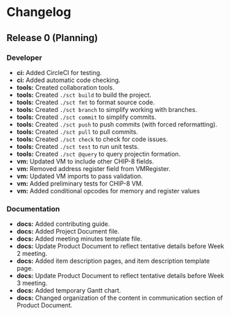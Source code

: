 # Changelog

## Release 0 (Planning)

### Developer

- **ci:** Added CircleCI for testing.
- **ci:** Added automatic code checking.
- **tools:** Created collaboration tools.
- **tools:** Created `./sct build` to build the project.
- **tools:** Created `./sct fmt` to format source code.
- **tools:** Created `./sct branch` to simplify working with branches.
- **tools:** Created `./sct commit` to simplify commits.
- **tools:** Created `./sct push` to push commits (with forced reformatting).
- **tools:** Created `./sct pull` to pull commits.
- **tools:** Created `./sct check` to check for code issues.
- **tools:** Created `./sct test` to run unit tests.
- **tools:** Created `./sct @query` to query projectin formation.
- **vm:** Updated VM to include other CHIP-8 fields.
- **vm:** Removed address register field from VMRegister.
- **vm:** Updated VM imports to pass validation.
- **vm:** Added preliminary tests for CHIP-8 VM.
- **vm:** Added conditional opcodes for memory and register values

### Documentation

- **docs:** Added contributing guide.
- **docs:** Added Project Document file.
- **docs:** Added meeting minutes template file.
- **docs:** Update Product Document to reflect tentative details before Week 2 meeting.
- **docs:** Added item description pages, and item description template page.
- **docs:** Update Product Document to reflect tentative details before Week 3 meeting.
- **docs:** Added temporary Gantt chart.
- **docs:** Changed organization of the content in communication section of Product Document.
